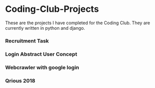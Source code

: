 # Coding-Club-Projects

These are the projects I have completed for the Coding Club. They are currently written in python and django.


### Recruitment Task  
### Login Abstract User Concept  
### Webcrawler with google login  
### Qrious 2018  
